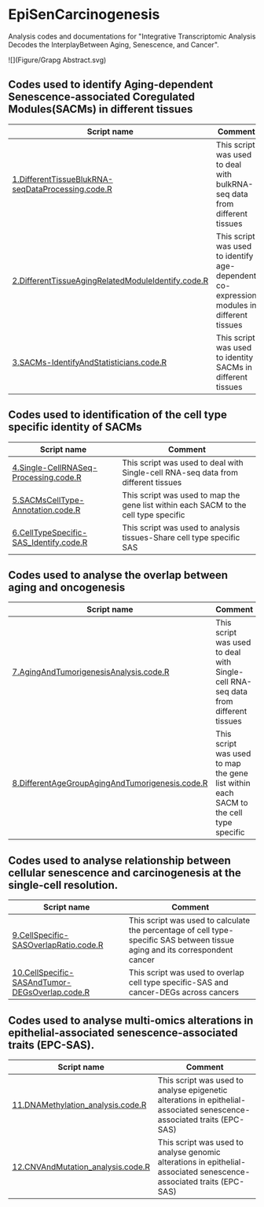 # EpiSenCarcinogenesis
Analysis codes and documentations for "Integrative Transcriptomic Analysis Decodes the InterplayBetween Aging, Senescence, and Cancer".



![](Figure/Grapg Abstract.svg)

## Codes used to identify Aging-dependent Senescence-associated Coregulated Modules(SACMs) in different tissues
|Script name|Comment| 
|-----------|-------| 
|[1.DifferentTissueBlukRNA-seqDataProcessing.code.R](Script/1.DifferentTissueBlukRNA-seqDataProcessing.code.R)|This script was used to deal with bulkRNA-seq data from different tissues|
|[2.DifferentTissueAgingRelatedModuleIdentify.code.R](Script/2.DifferentTissueAgingRelatedModuleIdentify.code.R)|This script was used to identify age-dependent co-expression modules in different tissues|
|[3.SACMs-IdentifyAndStatisticians.code.R](Script/3.SACMs-IdentifyAndStatisticians.code.R)|This script was used to identity SACMs in different tissues|


## Codes used to identification of the cell type specific identity of SACMs
|Script name|Comment| 
|-----------|-------| 
|[4.Single-CellRNASeq-Processing.code.R](Script/4.Single-CellRNASeq-Processing.code.R)|This script was used to deal with Single-cell RNA-seq data from different tissues|
|[5.SACMsCellType-Annotation.code.R](Script/5.SACMsCellType-Annotation.code.R)|This script was used to map the gene list within each SACM to the cell type specific|
|[6.CellTypeSpecific-SAS_Identify.code.R](Script/6.CellTypeSpecific-SAS_Identify.code.R)|This script was used to analysis tissues-Share cell type specific SAS|

## Codes used to analyse the overlap between aging and oncogenesis
|Script name|Comment| 
|-----------|-------| 
|[7.AgingAndTumorigenesisAnalysis.code.R](Script/7.AgingAndTumorigenesisAnalysis.code.R)|This script was used to deal with Single-cell RNA-seq data from different tissues|
|[8.DifferentAgeGroupAgingAndTumorigenesis.code.R](Script/8.DifferentAgeGroupAgingAndTumorigenesis.code.R)|This script was used to map the gene list within each SACM to the cell type specific|

## Codes used to analyse relationship between cellular senescence and carcinogenesis at the single-cell resolution.
|Script name|Comment| 
|-----------|-------| 
|[9.CellSpecific-SASOverlapRatio.code.R](Script/9.CellSpecific-SASOverlapRatio.code.R)|This script was used to calculate the percentage of cell type-specific SAS between tissue aging and its correspondent cancer|
|[10.CellSpecific-SASAndTumor-DEGsOverlap.code.R](Script/10.CellSpecific-SASAndTumor-DEGsOverlap.code.R)|This script was used to overlap cell type specific-SAS and cancer-DEGs across cancers|

## Codes used to analyse multi-omics alterations in epithelial-associated senescence-associated traits (EPC-SAS).
|Script name|Comment| 
|-----------|-------| 
|[11.DNAMethylation_analysis.code.R](Script/11.DNAMethylation_analysis.code.R)|This script was used to analyse epigenetic alterations in epithelial-associated senescence-associated traits (EPC-SAS)|
|[12.CNVAndMutation_analysis.code.R](Script/12.CNVAndMutation_analysis.code.R)|This script was used to analyse genomic alterations in epithelial-associated senescence-associated traits (EPC-SAS)|
